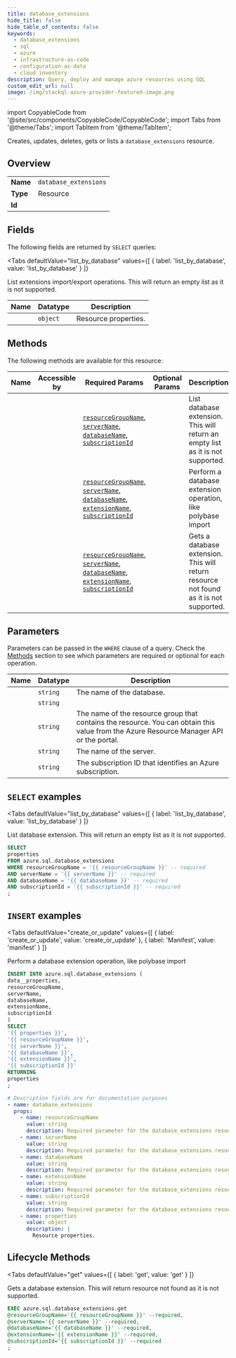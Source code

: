 ```yaml
--- 
title: database_extensions
hide_title: false
hide_table_of_contents: false
keywords:
  - database_extensions
  - sql
  - azure
  - infrastructure-as-code
  - configuration-as-data
  - cloud inventory
description: Query, deploy and manage azure resources using SQL
custom_edit_url: null
image: /img/stackql-azure-provider-featured-image.png
---
```


import CopyableCode from '@site/src/components/CopyableCode/CopyableCode';
import Tabs from '@theme/Tabs';
import TabItem from '@theme/TabItem';

Creates, updates, deletes, gets or lists a <code>database_extensions</code> resource.

## Overview
<table><tbody>
<tr><td><b>Name</b></td><td><code>database_extensions</code></td></tr>
<tr><td><b>Type</b></td><td>Resource</td></tr>
<tr><td><b>Id</b></td><td><CopyableCode code="azure.sql.database_extensions" /></td></tr>
</tbody></table>

## Fields

The following fields are returned by `SELECT` queries:

<Tabs
    defaultValue="list_by_database"
    values={[
        { label: 'list_by_database', value: 'list_by_database' }
    ]}
>
<TabItem value="list_by_database">

List extensions import/export operations. This will return an empty list as it is not supported.

<table>
<thead>
    <tr>
    <th>Name</th>
    <th>Datatype</th>
    <th>Description</th>
    </tr>
</thead>
<tbody>
<tr>
    <td><CopyableCode code="properties" /></td>
    <td><code>object</code></td>
    <td>Resource properties.</td>
</tr>
</tbody>
</table>
</TabItem>
</Tabs>

## Methods

The following methods are available for this resource:

<table>
<thead>
    <tr>
    <th>Name</th>
    <th>Accessible by</th>
    <th>Required Params</th>
    <th>Optional Params</th>
    <th>Description</th>
    </tr>
</thead>
<tbody>
<tr>
    <td><a href="#list_by_database"><CopyableCode code="list_by_database" /></a></td>
    <td><CopyableCode code="select" /></td>
    <td><a href="#parameter-resourceGroupName"><code>resourceGroupName</code></a>, <a href="#parameter-serverName"><code>serverName</code></a>, <a href="#parameter-databaseName"><code>databaseName</code></a>, <a href="#parameter-subscriptionId"><code>subscriptionId</code></a></td>
    <td></td>
    <td>List database extension. This will return an empty list as it is not supported.</td>
</tr>
<tr>
    <td><a href="#create_or_update"><CopyableCode code="create_or_update" /></a></td>
    <td><CopyableCode code="insert" /></td>
    <td><a href="#parameter-resourceGroupName"><code>resourceGroupName</code></a>, <a href="#parameter-serverName"><code>serverName</code></a>, <a href="#parameter-databaseName"><code>databaseName</code></a>, <a href="#parameter-extensionName"><code>extensionName</code></a>, <a href="#parameter-subscriptionId"><code>subscriptionId</code></a></td>
    <td></td>
    <td>Perform a database extension operation, like polybase import</td>
</tr>
<tr>
    <td><a href="#get"><CopyableCode code="get" /></a></td>
    <td><CopyableCode code="exec" /></td>
    <td><a href="#parameter-resourceGroupName"><code>resourceGroupName</code></a>, <a href="#parameter-serverName"><code>serverName</code></a>, <a href="#parameter-databaseName"><code>databaseName</code></a>, <a href="#parameter-extensionName"><code>extensionName</code></a>, <a href="#parameter-subscriptionId"><code>subscriptionId</code></a></td>
    <td></td>
    <td>Gets a database extension. This will return resource not found as it is not supported.</td>
</tr>
</tbody>
</table>

## Parameters

Parameters can be passed in the `WHERE` clause of a query. Check the [Methods](#methods) section to see which parameters are required or optional for each operation.

<table>
<thead>
    <tr>
    <th>Name</th>
    <th>Datatype</th>
    <th>Description</th>
    </tr>
</thead>
<tbody>
<tr id="parameter-databaseName">
    <td><CopyableCode code="databaseName" /></td>
    <td><code>string</code></td>
    <td>The name of the database.</td>
</tr>
<tr id="parameter-extensionName">
    <td><CopyableCode code="extensionName" /></td>
    <td><code>string</code></td>
    <td></td>
</tr>
<tr id="parameter-resourceGroupName">
    <td><CopyableCode code="resourceGroupName" /></td>
    <td><code>string</code></td>
    <td>The name of the resource group that contains the resource. You can obtain this value from the Azure Resource Manager API or the portal.</td>
</tr>
<tr id="parameter-serverName">
    <td><CopyableCode code="serverName" /></td>
    <td><code>string</code></td>
    <td>The name of the server.</td>
</tr>
<tr id="parameter-subscriptionId">
    <td><CopyableCode code="subscriptionId" /></td>
    <td><code>string</code></td>
    <td>The subscription ID that identifies an Azure subscription.</td>
</tr>
</tbody>
</table>

## `SELECT` examples

<Tabs
    defaultValue="list_by_database"
    values={[
        { label: 'list_by_database', value: 'list_by_database' }
    ]}
>
<TabItem value="list_by_database">

List database extension. This will return an empty list as it is not supported.

```sql
SELECT
properties
FROM azure.sql.database_extensions
WHERE resourceGroupName = '{{ resourceGroupName }}' -- required
AND serverName = '{{ serverName }}' -- required
AND databaseName = '{{ databaseName }}' -- required
AND subscriptionId = '{{ subscriptionId }}' -- required
;
```
</TabItem>
</Tabs>


## `INSERT` examples

<Tabs
    defaultValue="create_or_update"
    values={[
        { label: 'create_or_update', value: 'create_or_update' },
        { label: 'Manifest', value: 'manifest' }
    ]}
>
<TabItem value="create_or_update">

Perform a database extension operation, like polybase import

```sql
INSERT INTO azure.sql.database_extensions (
data__properties,
resourceGroupName,
serverName,
databaseName,
extensionName,
subscriptionId
)
SELECT 
'{{ properties }}',
'{{ resourceGroupName }}',
'{{ serverName }}',
'{{ databaseName }}',
'{{ extensionName }}',
'{{ subscriptionId }}'
RETURNING
properties
;
```
</TabItem>
<TabItem value="manifest">

```yaml
# Description fields are for documentation purposes
- name: database_extensions
  props:
    - name: resourceGroupName
      value: string
      description: Required parameter for the database_extensions resource.
    - name: serverName
      value: string
      description: Required parameter for the database_extensions resource.
    - name: databaseName
      value: string
      description: Required parameter for the database_extensions resource.
    - name: extensionName
      value: string
      description: Required parameter for the database_extensions resource.
    - name: subscriptionId
      value: string
      description: Required parameter for the database_extensions resource.
    - name: properties
      value: object
      description: |
        Resource properties.
```
</TabItem>
</Tabs>


## Lifecycle Methods

<Tabs
    defaultValue="get"
    values={[
        { label: 'get', value: 'get' }
    ]}
>
<TabItem value="get">

Gets a database extension. This will return resource not found as it is not supported.

```sql
EXEC azure.sql.database_extensions.get 
@resourceGroupName='{{ resourceGroupName }}' --required, 
@serverName='{{ serverName }}' --required, 
@databaseName='{{ databaseName }}' --required, 
@extensionName='{{ extensionName }}' --required, 
@subscriptionId='{{ subscriptionId }}' --required
;
```
</TabItem>
</Tabs>
